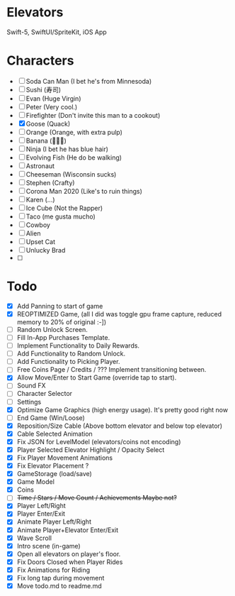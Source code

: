 # Elevators
Swift-5, SwiftUI/SpriteKit, iOS App

# Characters
- [ ] Soda Can Man (I bet he's from Minnesoda)
- [ ] Sushi (寿司)
- [ ] Evan (Huge Virgin)
- [ ] Peter (Very cool.)
- [ ] Firefighter (Don't invite this man to a cookout)
- [x] Goose (Quack)
- [ ] Orange (Orange, with extra pulp)
- [ ] Banana (🍌🦍🥵)
- [ ] Ninja (I bet he has blue hair)
- [ ] Evolving Fish (He do be walking)
- [ ] Astronaut
- [ ] Cheeseman (Wisconsin sucks)
- [ ] Stephen (Crafty)
- [ ] Corona Man 2020 (Like's to ruin things)
- [ ] Karen (...)
- [ ] Ice Cube (Not the Rapper)
- [ ] Taco (me gusta mucho)
- [ ] Cowboy
- [ ] Alien 
- [ ] Upset Cat
- [ ] Unlucky Brad
- [ ] 

# Todo
- [x] Add Panning to start of game
- [x] REOPTIMIZED Game, (all I did was toggle gpu frame capture, reduced memory to 20% of original :-])
- [ ] Random Unlock Screen.
- [ ] Fill In-App Purchases Template.
- [ ] Implement Functionality to Daily Rewards.
- [ ] Add Functionality to Random Unlock.
- [ ] Add Functionality to Picking Player.
- [ ] Free Coins Page / Credits / ??? Implement transitioning between.
- [x] Allow Move/Enter to Start Game (override tap to start).
- [ ] Sound FX
- [ ] Character Selector
- [ ] Settings
- [x] Optimize Game Graphics (high energy usage). It's pretty good right now
- [ ] End Game (Win/Loose)
- [x] Reposition/Size Cable (Above bottom elevator and below top elevator)
- [x] Cable Selected Animation
- [x] Fix JSON for LevelModel (elevators/coins not encoding)
- [x] Player Selected Elevator Highlight / Opacity Select
- [x] Fix Player Movement Animations
- [x] Fix Elevator Placement ?
- [x] GameStorage (load/save)
- [x] Game Model
- [x] Coins
- [ ] ~~Time / Stars / Move Count / Achievements      Maybe not?~~
- [x] Player Left/Right
- [x] Player Enter/Exit
- [x] Animate Player Left/Right
- [x] Animate Player+Elevator Enter/Exit
- [x] Wave Scroll
- [x] Intro scene (in-game)
- [x] Open all elevators on player's floor.
- [x] Fix Doors Closed when Player Rides
- [x] Fix Animations for Riding
- [x] Fix long tap during movement
- [x] Move todo.md to readme.md
